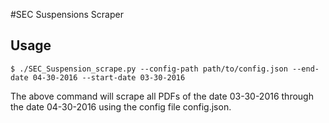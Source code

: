 #SEC Suspensions Scraper

## Usage

```
$ ./SEC_Suspension_scrape.py --config-path path/to/config.json --end-date 04-30-2016 --start-date 03-30-2016
```
The above command will scrape all PDFs of the date 03-30-2016 through the date 04-30-2016 using the config file config.json.
